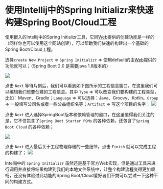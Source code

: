 # 使用Intellij中的Spring Initializr来快速构建Spring Boot/Cloud工程

使用嵌入的Intellij中的Spring Initializr工具，它同[Web](http://start.spring.io)提供的创建功能是一样的（同样你也可以使用这个网站创建），可以帮助我们快速的构建出一个基础的Spring Boot/Cloud工程。

选择`create New Project` => `Spring Initializr` => 使用default的由[Web](http://start.spring.io)提供的功能就可以；（Spring Boot 2.0 是需要java 1.8版本的）

![](https://ws2.sinaimg.cn/large/006tKfTcly1frqwrfbzfij30od0ai74f.jpg)

 点击 `Next` 等待片刻后，我们可以看到如下图所示的工程信息窗口，在这里我们可以编辑我们想要创建的工程信息。其中 `Type` => 可以改变我们要构建的工程类型，比如：Maven、Gradle；`Language` => 可以选择：Java、Groovy、Kotlin。`Group` => 一般填写公司名或者一些公益组织名等；`Artifact` => 写这个项目的名字；
![](https://ws1.sinaimg.cn/large/006tNc79ly1frr0cs68j7j30rd0gf74f.jpg)

点击 `Next` 进入选择SpringBoot版本和依赖管理的窗口，在这里值得我们关注的是，它不仅包含了`Spring Boot Starter POMs`  的各种依赖，还包含了`Spring Boot Cloud` 的各种依赖；

![](https://ws2.sinaimg.cn/large/006tNc79ly1frr0i4nxvwj30rk0j4wer.jpg)

点击 `Next` 进入最后关于工程物理存储的一些细节，点击 `Finish` 就可以完成工程的构建了；
![](https://ws2.sinaimg.cn/large/006tNc79ly1frr0knotd4j30rk0j4dfy.jpg)

Intellij中的 `Spring Initializr` 虽然还是基于官方Web实现，但是通过工具来进行调用并直接将结果构建到我们的本地文件系统中，让整个构建流程变得更加顺畅，还没有体验过此功能的Spring Boot/Cloud爱好者们不妨可以尝试一下这种不同的构建方式。